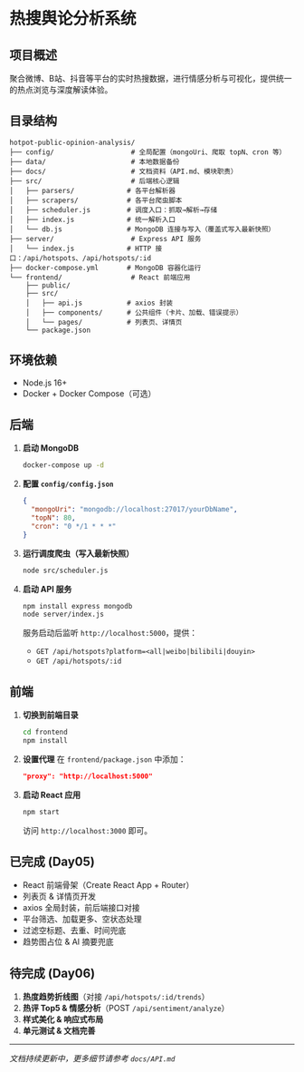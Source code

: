 # 热搜舆论分析系统

## 项目概述

聚合微博、B站、抖音等平台的实时热搜数据，进行情感分析与可视化，提供统一的热点浏览与深度解读体验。

## 目录结构

```
hotpot-public-opinion-analysis/
├── config/                   # 全局配置（mongoUri、爬取 topN、cron 等）
├── data/                     # 本地数据备份
├── docs/                     # 文档资料（API.md、模块职责）
├── src/                      # 后端核心逻辑
│   ├── parsers/             # 各平台解析器
│   ├── scrapers/            # 各平台爬虫脚本
│   ├── scheduler.js         # 调度入口：抓取→解析→存储
│   ├── index.js             # 统一解析入口
│   └── db.js                # MongoDB 连接与写入（覆盖式写入最新快照）
├── server/                   # Express API 服务
│   └── index.js             # HTTP 接口：/api/hotspots、/api/hotspots/:id
├── docker-compose.yml       # MongoDB 容器化运行
└── frontend/                 # React 前端应用
    ├── public/
    ├── src/
    │   ├── api.js           # axios 封装
    │   ├── components/      # 公共组件（卡片、加载、错误提示）
    │   └── pages/           # 列表页、详情页
    └── package.json
```

## 环境依赖

* Node.js 16+
* Docker + Docker Compose（可选）

## 后端

1. **启动 MongoDB**

   ```bash
   docker-compose up -d
   ```
2. **配置 `config/config.json`**

   ```json
   {
     "mongoUri": "mongodb://localhost:27017/yourDbName",
     "topN": 80,
     "cron": "0 */1 * * *"
   }
   ```
3. **运行调度爬虫（写入最新快照）**

   ```bash
   node src/scheduler.js
   ```
4. **启动 API 服务**

   ```bash
   npm install express mongodb
   node server/index.js
   ```

   服务启动后监听 `http://localhost:5000`，提供：

   * `GET /api/hotspots?platform=<all|weibo|bilibili|douyin>`
   * `GET /api/hotspots/:id`

## 前端

1. **切换到前端目录**

   ```bash
   cd frontend
   npm install
   ```
2. **设置代理**
   在 `frontend/package.json` 中添加：

   ```json
   "proxy": "http://localhost:5000"
   ```
3. **启动 React 应用**

   ```bash
   npm start
   ```

   访问 `http://localhost:3000` 即可。

## 已完成 (Day05)

* React 前端骨架（Create React App + Router）
* 列表页 & 详情页开发
* axios 全局封装，前后端接口对接
* 平台筛选、加载更多、空状态处理
* 过滤空标题、去重、时间兜底
* 趋势图占位 & AI 摘要兜底

## 待完成 (Day06)

1. **热度趋势折线图**（对接 `/api/hotspots/:id/trends`）
2. **热评 Top5 & 情感分析**（POST `/api/sentiment/analyze`）
3. **样式美化 & 响应式布局**
4. **单元测试 & 文档完善**

---

*文档持续更新中，更多细节请参考 `docs/API.md`*
